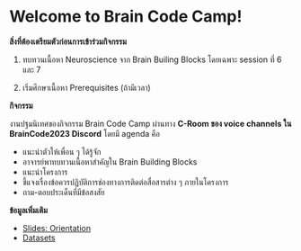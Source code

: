 # Welcome to Brain Code Camp!

**สิ่งที่ต้องเตรียมตัวก่อนการเข้าร่วมกิจกรรม**

1. ทบทวนเนื้อหา Neuroscience จาก Brain Builing Blocks โดยเฉพาะ session ที่ 6 และ 7

2. เริ่มศึกษาเนื้อหา Prerequisites (ถ้ามีเวลา)

**กิจกรรม**

งานปฐมนิเทศของกิจกรรม Brain Code Camp ผ่านทาง **C-Room ของ voice channels ใน BrainCode2023 Discord** โดยมี agenda คือ

* แนะนำตัวให้เพื่อน ๆ ได้รู้จัก
* อาจารย์พาทบทวนเนื้อหาสำคัญใน Brain Building Blocks
* แนะนำโครงการ
* ชี้แจงเรื่องข้อควรปฏิบัติการช่องทางการติดต่อสื่อสารต่าง ๆ ภายในโครงการ
* ถาม-ตอบประเด็นที่มีข้อสงสัย

**ข้อมูลเพิ่มเติม**

* [Slides: Orientation](https://github.com/ichatnun/brainCodeCamp2023_lectures/blob/main/GeneralInfo/Orientation.pdf)
* [Datasets](/GeneralInfo/datasets.md)